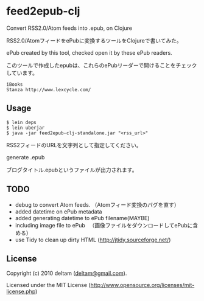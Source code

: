 # feed2epub-clj

Convert RSS2.0/Atom feeds into .epub, on Clojure

RSS2.0/AtomフィードをePubに変換するツールをClojureで書いてみた。


ePub created by this tool, checked open it by these ePub readers.

このツールで作成したepubは、これらのePubリーダーで開けることをチェックしています。

    iBooks
    Stanza http://www.lexcycle.com/


## Usage

    $ lein deps
    $ lein uberjar 
    $ java -jar feed2epub-clj-standalone.jar "<rss_url>"

RSS2フィードのURLを文字列として指定してください。


generate <blog title>.epub

ブログタイトル.epubというファイルが出力されます。


## TODO

* debug to convert Atom feeds.
  （Atomフィード変換のバグを直す）
* added datetime on ePub metadata
* added generating datetime to ePub filename(MAYBE)
* including image file to ePub
　（画像ファイルをダウンロードしてePubに含める）
* use Tidy to clean up dirty HTML
   (http://jtidy.sourceforge.net/)


## License

Copyright (c) 2010 deltam (deltam@gmail.com).

Licensed under the MIT License (http://www.opensource.org/licenses/mit-license.php)
